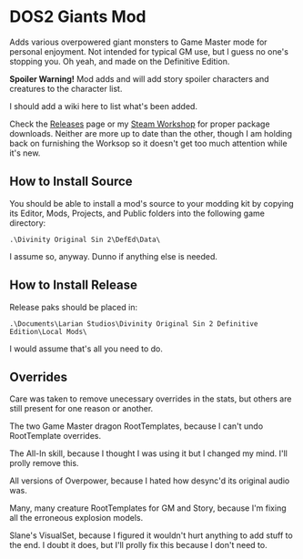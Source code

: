 # DOS2 Giants Mod

Adds various overpowered giant monsters to Game Master mode for personal enjoyment. Not intended for typical GM use, but l guess no one's stopping you. Oh yeah, and made on the Definitive Edition.

**Spoiler Warning!** Mod adds and will add story spoiler characters and creatures to the character list.

I should add a wiki here to list what's been added.

Check the [Releases](https://github.com/Kemui52/DOS2DE-GM_Giants/releases) page or my [Steam Workshop](https://steamcommunity.com/sharedfiles/filedetails/?id=2778577565) for proper package downloads. Neither are more up to date than the other, though I am holding back on furnishing the Worksop so it doesn't get too much attention while it's new.

## How to Install Source

You should be able to install a mod's source to your modding kit by copying its Editor, Mods, Projects, and Public folders into the following game directory:

``.\Divinity Original Sin 2\DefEd\Data\``

I assume so, anyway. Dunno if anything else is needed.

## How to Install Release

Release paks should be placed in:

``.\Documents\Larian Studios\Divinity Original Sin 2 Definitive Edition\Local Mods\``

I would assume that's all you need to do.

## Overrides

Care was taken to remove unecessary overrides in the stats, but others are still present for one reason or another.

The two Game Master dragon RootTemplates, because I can't undo RootTemplate overrides.

The All-In skill, because I thought I was using it but I changed my mind. I'll prolly remove this.

All versions of Overpower, because I hated how desync'd its original audio was.

Many, many creature RootTemplates for GM and Story, because I'm fixing all the erroneous explosion models.

Slane's VisualSet, because I figured it wouldn't hurt anything to add stuff to the end. I doubt it does, but I'll prolly fix this because I don't need to.
